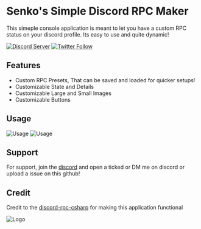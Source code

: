 
# Senko's Simple Discord RPC Maker

This simeple console application is meant to let you have a custom RPC status on your discord profile. Its easy to use and quite dynamic!



[![Discord Server](https://img.shields.io/discord/914575394735284344?color=purple&label=Discord&style=plastic)](https://discord.gg/fxpPgHqwUr) [![Twitter Follow](https://img.shields.io/twitter/follow/SenkoPur?style=social&labelColor=%23a200ed&color=%23000000)](https://twitter.com/intent/follow?original_referer=https%3A%2F%2Fgithub.com%2FItsSenko&screen_name=SenkoPur)


## Features

- Custom RPC Presets, That can be saved and loaded for quicker setups!
- Customizable State and Details
- Customizable Large and Small Images
- Customizable Buttons


## Usage

![Usage](https://i.imgur.com/nYfkVpi.gif)
![Usage](https://i.imgur.com/j1iwjxM.png)


## Support

For support, join the [discord](https://discord.gg/fxpPgHqwUr) and open a ticked or DM me on discord or upload a issue on this github!


## Credit

Credit to the [discord-rpc-csharp](https://github.com/Lachee/discord-rpc-csharp) for making this application functional


![Logo](https://imgur.com/7DI9STR.png)


